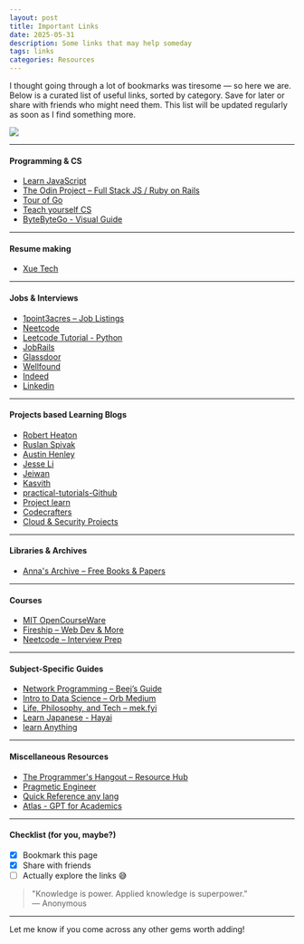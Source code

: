 ```yaml
---
layout: post
title: Important Links
date: 2025-05-31 
description: Some links that may help someday
tags: links
categories: Resources
---
```


I thought going through a lot of bookmarks was tiresome — so here we are.  
Below is a curated list of useful links, sorted by category. Save for later or share with friends who might need them.
This list will be updated regularly as soon as I find something more.

![](https://media.tenor.com/_V3NTMsgNzgAAAAM/smart-thinking.gif)

---

#### Programming & CS

- [Learn JavaScript](https://javascript.info/js/)
- [The Odin Project – Full Stack JS / Ruby on Rails](https://www.theodinproject.com/paths)
- [Tour of Go](https://go.dev/tour/welcome/1)
- [Teach yourself CS](https://teachyourselfcs.com/)
- [ByteByteGo - Visual Guide](https://bytebytego.com/guides/)
---

#### Resume making

- [Xue Tech](https://xue-mentorship.notion.site/Xue-s-Tech-Resume-Fundamentals-782e04922e004ffc89347753f21c8c5d#59746d5fc79a47399de6dc02b4f6ba6f)

---

#### Jobs & Interviews

- [1point3acres – Job Listings](https://jobs.1point3acres.com/)
- [Neetcode](https://neetcode.io/)
- [Leetcode Tutorial - Python](https://www.youtube.com/watch?v=lvO88XxNAzs)
- [JobRails](https://jobails.com/)
- [Glassdoor](https://www.glassdoor.co.in/Job/index.htm)
- [Wellfound](https://wellfound.com/jobs)
- [Indeed](https://in.indeed.com/?from=gnav-homepage)
- [Linkedin](https://www.linkedin.com/jobs/)

---

#### Projects based Learning Blogs

- [Robert Heaton](https://robertheaton.com/)
- [Ruslan Spivak](https://ruslanspivak.com/)
- [Austin Henley](https://austinhenley.com/index.html)
- [Jesse Li](https://blog.jse.li/)
- [Jeiwan](https://jeiwan.net/)
- [Kasvith](https://kasvith.me/)
- [practical-tutorials-Github](https://github.com/practical-tutorials/project-based-learning?tab=readme-ov-file)
- [Project learn](https://github.com/Kay-Lander/ProjectLearn-Project-Based-Learning)
- [Codecrafters](https://github.com/codecrafters-io/build-your-own-x)
- [Cloud & Security Projects](https://learn.nextwork.org/)

---

#### Libraries & Archives

- [Anna's Archive – Free Books & Papers](https://annas-archive.org/)

---

#### Courses

- [MIT OpenCourseWare](https://ocw.mit.edu/)
- [Fireship – Web Dev & More](https://fireship.io/courses)
- [Neetcode – Interview Prep](https://neetcode.io/courses)

---

#### Subject-Specific Guides

- [Network Programming – Beej’s Guide](https://beej.us/guide/bgnet/html/split/index.html)
- [Intro to Data Science – Orb Medium](https://medium.com/we-are-orb)
- [Life, Philosophy, and Tech – mek.fyi](https://mek.fyi/)
- [Learn Japanese - Hayai](https://www.hayailearn.com/)
- [learn Anything](https://learn-anything.xyz/)

---

#### Miscellaneous Resources

- [The Programmer's Hangout – Resource Hub](https://theprogrammershangout.com/resources/)
- [Pragmetic Engineer](https://blog.pragmaticengineer.com/)
- [Quick Reference any lang](https://quickref.me/)
- [Atlas - GPT for Academics](https://www.atlas.org/)

---

#### Checklist (for you, maybe?)

- [x] Bookmark this page  
- [x] Share with friends  
- [ ] Actually explore the links 😅  

> "Knowledge is power. Applied knowledge is superpower."  
> — Anonymous

---

Let me know if you come across any other gems worth adding!